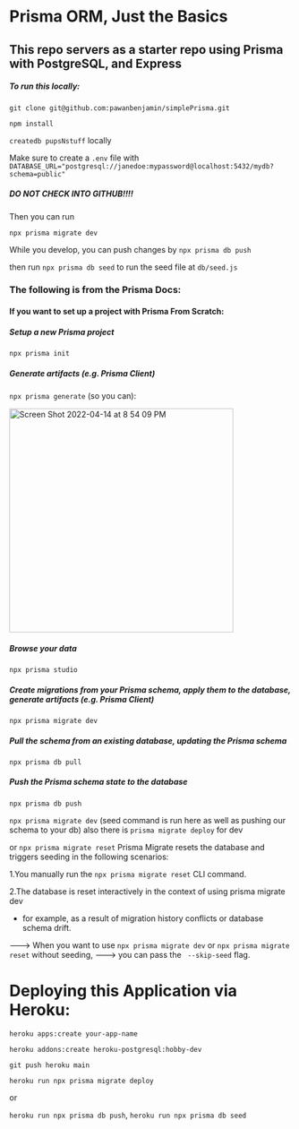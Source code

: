 # Prisma ORM, Just the Basics

## This repo servers as a starter repo using Prisma with PostgreSQL, and Express

##### To run this locally:

```git clone git@github.com:pawanbenjamin/simplePrisma.git```

```npm install```

 ```createdb pupsNstuff``` locally

Make sure to create a ```.env``` file with
```DATABASE_URL="postgresql://janedoe:mypassword@localhost:5432/mydb?schema=public"```

##### DO NOT CHECK INTO GITHUB!!!!

Then you can run

```npx prisma migrate dev```

While you develop, you can push changes by
```npx prisma db push```

then run ```npx prisma db seed``` to run the seed file at ```db/seed.js```

### The following is from the Prisma Docs:

#### If you want to set up a project with Prisma From Scratch:
##### Setup a new Prisma project
  ```npx prisma init```

##### Generate artifacts (e.g. Prisma Client)
  ```npx prisma generate```
  (so you can):
  
<img width="400" alt="Screen Shot 2022-04-14 at 8 54 09 PM" src="https://user-images.githubusercontent.com/62716484/163500929-976423a9-7a2b-4144-a768-5db6c2fd3a08.png">


##### Browse your data
  ```npx prisma studio```

##### Create migrations from your Prisma schema, apply them to the database, generate artifacts (e.g. Prisma Client)
  ```npx prisma migrate dev```
  
 ##### Pull the schema from an existing database, updating the Prisma schema
  ```npx prisma db pull```


##### Push the Prisma schema state to the database
  ```npx prisma db push```

```npx prisma migrate dev``` (seed command is run here as well as pushing our schema to your db)
also there is ```prisma migrate deploy``` for dev

or ```npx prisma migrate reset```
Prisma Migrate resets the database and triggers seeding in the following scenarios:

1.You manually run the ```npx prisma migrate reset``` CLI command.

2.The database is reset interactively in the context of using prisma migrate dev 
   - for example, as a result of migration history conflicts or database schema drift.

---> When you want to use ```npx prisma migrate dev``` or ```npx prisma migrate reset``` without seeding, 
---> you can pass the ``` --skip-seed``` flag.



# Deploying this Application via Heroku:

```heroku apps:create your-app-name```

```heroku addons:create heroku-postgresql:hobby-dev```

```git push heroku main```

```heroku run npx prisma migrate deploy```

or 

```heroku run npx prisma db push```,
```heroku run npx prisma db seed```

